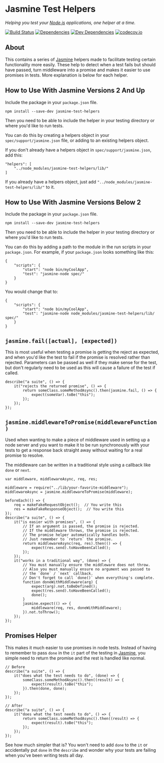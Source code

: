 Jasmine Test Helpers
====================

*Helping you test your [Node.js] applications, one helper at a time.*

[![Build Status][travis-image]][Travis CI]
[![Dependencies][dependencies-image]][Dependencies]
[![Dev Dependencies][devdependencies-image]][Dev Dependencies]
[![codecov.io][codecov-image]][Code Coverage]

About
-----

This contains a series of [Jasmine] helpers made to facilitate testing certain functionality more easily. These help to detect when a test fails but should have passed, turn middleware into a promise and makes it easier to use promises in tests. More explanation is below for each helper.

How to Use With Jasmine Versions 2 And Up
-----------------------------------------

Include the package in your `package.json` file.

    npm install --save-dev jasmine-test-helpers

Then you need to be able to include the helper in your testing directory or where you'd like to run tests.

You can do this by creating a helpers object in your `spec/support/jasmine.json` file, or adding to an existing helpers object.

If you don't already have a helpers object in `spec/support/jasmine.json`, add this:


    "helpers": [
        "../node_modules/jasmine-test-helpers/lib/"
    ]

If you already have a helpers object, just add `"../node_modules/jasmine-test-helpers/lib/"` to it.

How to Use With Jasmine Versions Below 2
----------------------------------------

Include the package in your `package.json` file.

    npm install --save-dev jasmine-test-helpers

Then you need to be able to include the helper in your testing directory or
where you'd like to run tests.

You can do this by adding a path to the module in the run scripts in your
`package.json`. For example, if your `package.json` looks something like this:


    {
        "scripts": {
            "start": "node bin/myCoolApp",
            "test": "jasmine-node spec/"
        }
    }

You would change that to:


    {
        "scripts": {
            "start": "node bin/myCoolApp",
            "test": "jasmine-node node_modules/jasmine-test-helpers/lib/ spec/"
        }
    }


`jasmine.fail([actual], [expected])`
------------------------------------

This is most useful when testing a promise is getting the reject as expected, and when you'd like the test to fail if the promise is resolved rather than rejected. Parameters can be passed as well if they make sense for the test, but don't regularly need to be used as this will cause a failure of the test if called.

    describe("a suite", () => {
        it("rejects the returned promise", () => {
            return someClass.someMethodAsync().then(jasmine.fail, () => {
                expect(someVar).toBe("this");
            });
        });
    });

`jasmine.middlewareToPromise(middlewareFunction)`
-------------------------------------------------

Used when wanting to make a piece of middleware used in setting up a node server and you want to make it to be run synchronously with your tests to get a response back straight away without waiting for a real promise to resolve.

The middleware can be written in a traditional style using a callback like `done` or `next`.

    var middleware, middlewareAsync, req, res;

    middleware = require("../lib/your-favorite-middleware");
    middlewareAsync = jasmine.middlewareToPromise(middleware);

    beforeEach(() => {
        req = makeFakeRequestObject();  // You write this
        res = makeFakeResponseObject();  // You write this
    });
    describe("a suite", () => {
        it("is easier with promises", () => {
            // If an argument is passed, the promise is rejected.
            // If the middleware throws, the promise is rejected.
            // The promise helper automatically handles both.
            // Just remember to `return` the promise.
            return middlewareAsync(req, res).then(() => {
                expect(res.send).toHaveBeenCalled();
            });
        });
        it("works in a traditional way", (done) => {
            // You must manually ensure the middleware does not throw.
            // Also you must manually ensure no argument was passed to
            // the `done` / `next` callback.
            // Don't forget to call `done()` when everything's complete.
            function doneWithMiddleware(arg) {
                expect(arg).not.toBeDefined();
                expect(res.send).toHaveBeenCalled();
                done();
            }
            jasmine.expect(() => {
                middleware(req, res, doneWithMiddleware);
            }).not.toThrow();
        });
    });

Promises Helper
---------------

This makes it much easier to use promises in node tests. Instead of having to remember to pass `done` in the `it` part of the testing in [Jasmine], you simple need to return the promise and the rest is handled like normal.

    // Before
    describe("a suite", () => {
        it("does what the test needs to do", (done) => {
            someClass.someMethodAsync().then((result) => {
                expect(result).toBe("this");
            }).then(done, done);
        });
    });

    // After
    describe("a suite", () => {
        it("does what the test needs to do", () => {
            return someClass.someMethodAsync().then((result) => {
                expect(result).toBe("this");
            });
        });
    });

See how much simpler that is? You won't need to add `done` to the `it` or accidentally put `done` in the `describe` and wonder why your tests are failing when you've been writing tests all day.

[Code Coverage]: https://codecov.io/github/tests-always-included/jasmine-test-helpers?branch=master
[codecov-image]: https://codecov.io/github/tests-always-included/jasmine-test-helpers/coverage.svg?branch=master
[Dev Dependencies]: https://david-dm.org/tests-always-included/jasmine-test-helpers/master#info=devDependencies
[devdependencies-image]: https://david-dm.org/tests-always-included/jasmine-test-helpers/master/dev-status.png
[Dependencies]: https://david-dm.org/tests-always-included/jasmine-test-helpers/master
[dependencies-image]: https://david-dm.org/tests-always-included/jasmine-test-helpers/master.png
[Jasmine]: https://www.npmjs.com/package/jasmine
[Jasmine-Node]: https://www.npmjs.com/package/jasmine-node
[Node.js]: https://nodejs.org
[travis-image]: https://secure.travis-ci.org/tests-always-included/jasmine-test-helpers.png
[Travis CI]: http://travis-ci.org/tests-always-included/jasmine-test-helpers
